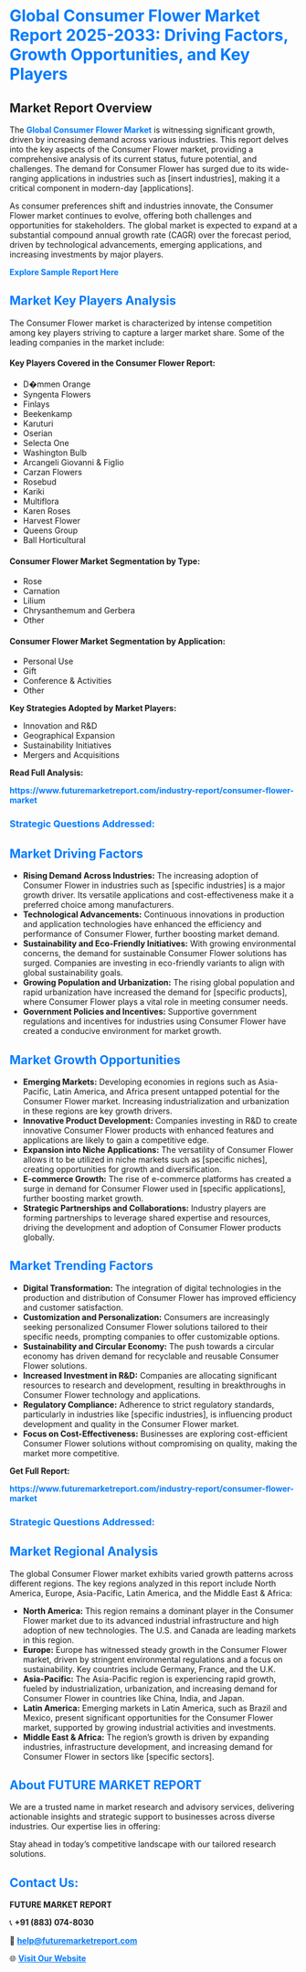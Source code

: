 <h1 style="color: #007BFF;">Global Consumer Flower Market Report 2025-2033: Driving Factors, Growth Opportunities, and Key Players</h1>

<section id="overview">
<h2>Market Report Overview</h2>
<p>The <a href="https://www.futuremarketreport.com/industry-report/consumer-flower-market" style="color: #007BFF; text-decoration: none;"><strong>Global Consumer Flower Market</strong></a> is witnessing significant growth, driven by increasing demand across various industries. This report delves into the key aspects of the Consumer Flower market, providing a comprehensive analysis of its current status, future potential, and challenges. The demand for Consumer Flower has surged due to its wide-ranging applications in industries such as [insert industries], making it a critical component in modern-day [applications].</p>
<p>As consumer preferences shift and industries innovate, the Consumer Flower market continues to evolve, offering both challenges and opportunities for stakeholders. The global market is expected to expand at a substantial compound annual growth rate (CAGR) over the forecast period, driven by technological advancements, emerging applications, and increasing investments by major players.</p>
</section>

<section id="overview">
<p><a href="https://www.futuremarketreport.com/request-sample/reportId=40364" style="color: #007BFF; text-decoration: none;"><strong>Explore Sample Report Here</strong></a></p>
</section>

<section id="key-players">
<h2 style="color: #007BFF;">Market Key Players Analysis</h2>
<p>The Consumer Flower market is characterized by intense competition among key players striving to capture a larger market share. Some of the leading companies in the market include:</p>
<h4>Key Players Covered in the Consumer Flower Report:</h4>
<ul><li>D�mmen Orange</li><li>Syngenta Flowers</li><li>Finlays</li><li>Beekenkamp</li><li>Karuturi</li><li>Oserian</li><li>Selecta One</li><li>Washington Bulb</li><li>Arcangeli Giovanni &amp; Figlio</li><li>Carzan Flowers</li><li>Rosebud</li><li>Kariki</li><li>Multiflora</li><li>Karen Roses</li><li>Harvest Flower</li><li>Queens Group</li><li>Ball Horticultural</li></ul>
<h4>Consumer Flower Market Segmentation by Type:</h4>
<ul><li>Rose</li><li>Carnation</li><li>Lilium</li><li>Chrysanthemum and Gerbera</li><li>Other</li></ul>

<h4>Consumer Flower Market Segmentation by Application:</h4>
<ul><li>Personal Use</li><li>Gift</li><li>Conference &amp; Activities</li><li>Other</li></ul>
<p><strong>Key Strategies Adopted by Market Players:</strong></p>
<ul>
<li>Innovation and R&D</li>
<li>Geographical Expansion</li>
<li>Sustainability Initiatives</li>
<li>Mergers and Acquisitions</li>
</ul>
</section>

<section>
<p><strong>Read Full Analysis: </strong></p><a href="https://www.futuremarketreport.com/industry-report/consumer-flower-market" style="color: #007BFF; text-decoration: none;"><strong>https://www.futuremarketreport.com/industry-report/consumer-flower-market</strong></a>
<h3 style="color: #007BFF;">Strategic Questions Addressed:</h3>
</section>

<section id="driving-factors">
<h2 style="color: #007BFF;">Market Driving Factors</h2>
<ul>
<li><strong>Rising Demand Across Industries:</strong> The increasing adoption of Consumer Flower in industries such as [specific industries] is a major growth driver. Its versatile applications and cost-effectiveness make it a preferred choice among manufacturers.</li>
<li><strong>Technological Advancements:</strong> Continuous innovations in production and application technologies have enhanced the efficiency and performance of Consumer Flower, further boosting market demand.</li>
<li><strong>Sustainability and Eco-Friendly Initiatives:</strong> With growing environmental concerns, the demand for sustainable Consumer Flower solutions has surged. Companies are investing in eco-friendly variants to align with global sustainability goals.</li>
<li><strong>Growing Population and Urbanization:</strong> The rising global population and rapid urbanization have increased the demand for [specific products], where Consumer Flower plays a vital role in meeting consumer needs.</li>
<li><strong>Government Policies and Incentives:</strong> Supportive government regulations and incentives for industries using Consumer Flower have created a conducive environment for market growth.</li>
</ul>
</section>

<section id="growth-opportunities">
<h2 style="color: #007BFF;">Market Growth Opportunities</h2>
<ul>
<li><strong>Emerging Markets:</strong> Developing economies in regions such as Asia-Pacific, Latin America, and Africa present untapped potential for the Consumer Flower market. Increasing industrialization and urbanization in these regions are key growth drivers.</li>
<li><strong>Innovative Product Development:</strong> Companies investing in R&D to create innovative Consumer Flower products with enhanced features and applications are likely to gain a competitive edge.</li>
<li><strong>Expansion into Niche Applications:</strong> The versatility of Consumer Flower allows it to be utilized in niche markets such as [specific niches], creating opportunities for growth and diversification.</li>
<li><strong>E-commerce Growth:</strong> The rise of e-commerce platforms has created a surge in demand for Consumer Flower used in [specific applications], further boosting market growth.</li>
<li><strong>Strategic Partnerships and Collaborations:</strong> Industry players are forming partnerships to leverage shared expertise and resources, driving the development and adoption of Consumer Flower products globally.</li>
</ul>
</section>

<section id="trending-factors">
<h2 style="color: #007BFF;">Market Trending Factors</h2>
<ul>
<li><strong>Digital Transformation:</strong> The integration of digital technologies in the production and distribution of Consumer Flower has improved efficiency and customer satisfaction.</li>
<li><strong>Customization and Personalization:</strong> Consumers are increasingly seeking personalized Consumer Flower solutions tailored to their specific needs, prompting companies to offer customizable options.</li>
<li><strong>Sustainability and Circular Economy:</strong> The push towards a circular economy has driven demand for recyclable and reusable Consumer Flower solutions.</li>
<li><strong>Increased Investment in R&D:</strong> Companies are allocating significant resources to research and development, resulting in breakthroughs in Consumer Flower technology and applications.</li>
<li><strong>Regulatory Compliance:</strong> Adherence to strict regulatory standards, particularly in industries like [specific industries], is influencing product development and quality in the Consumer Flower market.</li>
<li><strong>Focus on Cost-Effectiveness:</strong> Businesses are exploring cost-efficient Consumer Flower solutions without compromising on quality, making the market more competitive.</li>
</ul>
</section>

<section>
<p><strong>Get Full Report: </strong></p><a href="https://www.futuremarketreport.com/industry-report/consumer-flower-market" style="color: #007BFF; text-decoration: none;"><strong>https://www.futuremarketreport.com/industry-report/consumer-flower-market</strong></a>
<h3 style="color: #007BFF;">Strategic Questions Addressed:</h3>
</section>


<section id="regional-analysis">
<h2 style="color: #007BFF;">Market Regional Analysis</h2>
<p>The global Consumer Flower market exhibits varied growth patterns across different regions. The key regions analyzed in this report include North America, Europe, Asia-Pacific, Latin America, and the Middle East & Africa:</p>
<ul>
<li><strong>North America:</strong> This region remains a dominant player in the Consumer Flower market due to its advanced industrial infrastructure and high adoption of new technologies. The U.S. and Canada are leading markets in this region.</li>
<li><strong>Europe:</strong> Europe has witnessed steady growth in the Consumer Flower market, driven by stringent environmental regulations and a focus on sustainability. Key countries include Germany, France, and the U.K.</li>
<li><strong>Asia-Pacific:</strong> The Asia-Pacific region is experiencing rapid growth, fueled by industrialization, urbanization, and increasing demand for Consumer Flower in countries like China, India, and Japan.</li>
<li><strong>Latin America:</strong> Emerging markets in Latin America, such as Brazil and Mexico, present significant opportunities for the Consumer Flower market, supported by growing industrial activities and investments.</li>
<li><strong>Middle East & Africa:</strong> The region’s growth is driven by expanding industries, infrastructure development, and increasing demand for Consumer Flower in sectors like [specific sectors].</li>
</ul>
</section>

<footer>
<h2 style="color: #007BFF;">About FUTURE MARKET REPORT</h2>
<p>We are a trusted name in market research and advisory services, delivering actionable insights and strategic support to businesses across diverse industries. Our expertise lies in offering:</p>

<p>Stay ahead in today’s competitive landscape with our tailored research solutions.</p>

<h2 style="color: #007BFF;">Contact Us:</h2>
<p><strong>FUTURE MARKET REPORT</strong></p>
<p>📞 <strong>+91 (883) 074-8030</strong></p>
<p>📧 <strong><a href="mailto:help@futuremarketreport.com" style="color: #007BFF;">help@futuremarketreport.com</a></strong></p>
<p>🌐 <strong><a href="https://www.futuremarketreport.com/" style="color: #007BFF;">Visit Our Website</a></strong></p>
</footer>